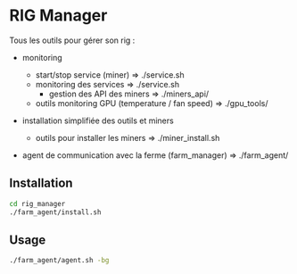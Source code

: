 

# RIG Manager

Tous les outils pour gérer son rig :

- monitoring
  - start/stop service (miner) => ./service.sh
  - monitoring des services => ./service.sh
    - gestion des API des miners => ./miners_api/
  - outils monitoring GPU (temperature / fan speed) => ./gpu_tools/
  
- installation simplifiée des outils et miners
  - outils pour installer les miners => ./miner_install.sh

- agent de communication avec la ferme (farm_manager) => ./farm_agent/



## Installation

```bash
cd rig_manager
./farm_agent/install.sh
```


## Usage

```bash
./farm_agent/agent.sh -bg
```

